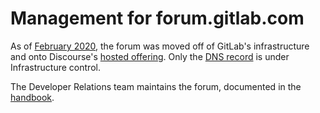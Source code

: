 # Management for forum.gitlab.com

As of [February 2020](https://gitlab.com/groups/gitlab-com/gl-infra/-/epics/139), the forum was moved off of GitLab's infrastructure and onto Discourse's [hosted offering](https://www.discourse.org/pricing). Only the [DNS record](https://ops.gitlab.net/gitlab-com/gl-infra/config-mgmt/-/blob/main/environments/dns/gitlab_com.auto.tfvars.json) is under Infrastructure control.

The Developer Relations team maintains the forum, documented in the [handbook](https://about.gitlab.com/handbook/marketing/developer-relations/workflows-tools/forum/).
